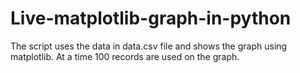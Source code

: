 # Live-matplotlib-graph-in-python
The script uses the data in data.csv file and shows the graph using matplotlib. At a time 100 records are used on the graph.
